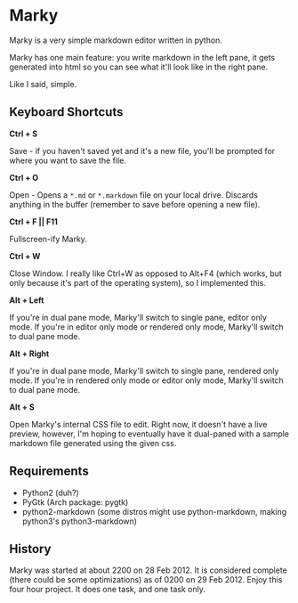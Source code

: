 # Marky

Marky is a very simple markdown editor written in python.

Marky has one main feature: you write markdown in the left pane, it gets generated into html so you can see what it'll look like in the right pane.

Like I said, simple.

## Keyboard Shortcuts

**Ctrl + S**

Save - if you haven't saved yet and it's a new file, you'll be prompted for where you want to save the file.

**Ctrl + O**

Open - Opens a `*.md` or `*.markdown` file on your local drive. Discards anything in the buffer (remember to save before opening a new file).

**Ctrl + F || F11**

Fullscreen-ify Marky.

**Ctrl + W**

Close Window. I really like Ctrl+W as opposed to Alt+F4 (which works, but only because it's part of the operating system), so I implemented this.

**Alt + Left**

If you're in dual pane mode, Marky'll switch to single pane, editor only mode. If you're in editor only mode or rendered only mode, Marky'll switch to dual pane mode.

**Alt + Right**

If you're in dual pane mode, Marky'll switch to single pane, rendered only mode. If you're in rendered only mode or editor only mode, Marky'll switch to dual pane mode.

**Alt + S**

Open Marky's internal CSS file to edit. Right now, it doesn't have a live preview, however, I'm hoping to eventually have it dual-paned with a sample markdown file generated using the given css.


## Requirements

- Python2 (duh?)
- PyGtk (Arch package: pygtk)
- python2-markdown (some distros might use python-markdown, making python3's python3-markdown)

## History

Marky was started at about 2200 on 28 Feb 2012. It is considered complete (there could be some optimizations) as of 0200 on 29 Feb 2012. Enjoy this four hour project. It does one task, and one task only.